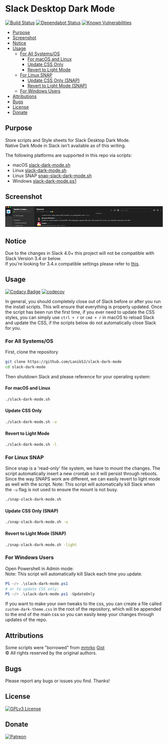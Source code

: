 # Slack Desktop Dark Mode

[![Build Status](https://travis-ci.com/LanikSJ/slack-dark-mode.svg?branch=master)](https://travis-ci.com/LanikSJ/slack-dark-mode)
[![Dependabot Status](https://api.dependabot.com/badges/status?host=github&repo=LanikSJ/slack-dark-mode)](https://dependabot.com)
[![Known Vulnerabilities](https://snyk.io/test/github/laniksj/slack-dark-mode/badge.svg?targetFile=/docs/Gemfile.lock)](https://snyk.io/test/github/laniksj/slack-dark-mode?targetFile=/docs/Gemfile.lock)

-   [Purpose](#purpose)
-   [Screenshot](#screenshot)
-   [Notice](#notice)
-   [Usage](#usage)
    -   [For All Systems/OS](#for-all-systems-os)
        -   [For macOS and Linux](#for-macos-and-linux)
        -   [Update CSS Only](#update-css-only)
        -   [Revert to Light Mode](#revert-to-light-mode)
    -   [For Linux SNAP](#for-linux-snap)
        -   [Update CSS Only (SNAP)](#update-css-only--snap-)
        -   [Revert to Light Mode (SNAP)](#revert-to-light-mode--snap-)
    -   [For Windows Users](#for-windows-users)
-   [Attributions](#attributions)
-   [Bugs](#bugs)
-   [License](#license)
-   [Donate](#donate)

## Purpose

Store scripts and Style sheets for Slack Desktop Dark Mode.  
Native Dark Mode in Slack isn't available as of this writing.

The following platforms are supported in this repo via scripts:

-   macOS [slack-dark-mode.sh](slack-dark-mode.sh)  
-   Linux [slack-dark-mode.sh](slack-dark-mode.sh)  
-   Linux SNAP [snap-slack-dark-mode.sh](snap-slack-dark-mode.sh)  
-   Windows [slack-dark-mode.ps1](slack-dark-mode.ps1)  

## Screenshot

![Screenshot](https://github.com/LanikSJ/slack-dark-mode/raw/master/images/screenshot.png "Screenshot")

## Notice

Due to the changes in Slack 4.0+ this project will not be compatible with Slack Version 3.4 or below.  
If you're looking for 3.4.x compatible settings please refer to [this](https://github.com/LanikSJ/slack-dark-mode/tree/466ff22d5b606b6d5b2edeff54f4cd7a3bafc39c).

## Usage

[![Codacy Badge](https://api.codacy.com/project/badge/Grade/e88f5c76dfdf418e9c2571943437ae23)](https://www.codacy.com/app/Lanik/slack-dark-mode?utm_source=github.com&utm_medium=referral&utm_content=LanikSJ/slack-dark-mode&utm_campaign=Badge_Grade)
[![codecov](https://codecov.io/gh/LanikSJ/slack-dark-mode/branch/master/graph/badge.svg)](https://codecov.io/gh/LanikSJ/slack-dark-mode)

In general, you should completely close out of Slack before or after you run the install scripts. This will ensure that everything is properly updated. Once the script has been run the first time, if you ever need to update the CSS styles, you can simply use `ctrl + r` or `cmd + r` in macOS to reload Slack and update the CSS, if the scripts below do not automatically close Slack for you.

### For All Systems/OS

First, clone the repository

```bash
git clone https://github.com/LanikSJ/slack-dark-mode
cd slack-dark-mode
```

Then shutdown Slack and please reference for your operating system:

#### For macOS and Linux

```bash
./slack-dark-mode.sh
```

#### Update CSS Only

```bash
./slack-dark-mode.sh -u
```

#### Revert to Light Mode

```bash
./slack-dark-mode.sh -l
```

### For Linux SNAP

Since snap is a 'read-only' file system, we have to mount the changes.
The script automatically insert a new crontab so it will persist through reboots.
Since the way SNAPS work are different, we can easily revert to light mode as well with the script.
Note: This script will automatically kill Slack when the `-u` flag is not used to ensure the mount is not busy.

```bash
./snap-slack-dark-mode.sh
```

#### Update CSS Only (SNAP)

```bash
./snap-slack-dark-mode.sh -u
```

#### Revert to Light Mode (SNAP)

```bash
./snap-slack-dark-mode.sh -light
```

### For Windows Users

Open Powershell in Admin mode:  
Note: This script will automatically kill Slack each time you update.

```powershell
PS ~/> .\slack-dark-mode.ps1
# or to update CSS only:
PS ~/> .\slack-dark-mode.ps1 -UpdateOnly
```

If you want to make your own tweaks to the css, you can create a file called `custom-dark-theme.css` in the root of the repository, which will be appended to the end of the main css so you can easily keep your changes through updates of the repo.

## Attributions

Some scripts were "borrowed" from [mmrko](https://gist.github.com/mmrko) [Gist](https://gist.github.com/mmrko/9b0e65f6bcc1fca57089c32c2228aa39)  
©️ All rights reserved by the original authors.

## Bugs

Please report any bugs or issues you find. Thanks!

## License

[![GPLv3 License](https://img.shields.io/badge/License-GPLv3-blue.svg)](http://perso.crans.org/besson/LICENSE.html)

## Donate

[![Patreon](https://img.shields.io/badge/patreon-donate-red.svg)](https://www.patreon.com/laniksj/overview)
